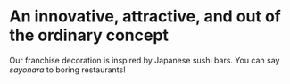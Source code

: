 # An innovative, attractive, and out of the ordinary concept

Our franchise decoration is inspired by Japanese sushi bars. You can say *sayonara* to boring restaurants!